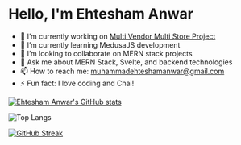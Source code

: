 # Hello, I'm Ehtesham Anwar

- 🔭 I’m currently working on [Multi Vendor Multi Store Project](#)
- 🌱 I’m currently learning MedusaJS development
- 👯 I’m looking to collaborate on MERN stack projects
- 💬 Ask me about MERN Stack, Svelte, and backend technologies
- 📫 How to reach me: [muhammadehteshamanwar@gmail.com](mailto:muhammadehteshamanwar@gmail.com)
- ⚡ Fun fact: I love coding and Chai!

[![Ehtesham Anwar's GitHub stats](https://github-readme-stats-two-flame-47.vercel.app/api?username=EhteshamAnwar&theme=radical&include_all_commits=true&rank_icon=github)](https://github.com/anuraghazra/github-readme-stats)

![Top Langs](https://github-readme-stats-two-flame-47.vercel.app/api/top-langs/?username=EhteshamAnwar&langs_count=8)

[![GitHub Streak](https://streak-stats.demolab.com/?user=EhteshamAnwar&theme=dark)](https://git.io/streak-stats)
